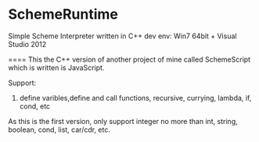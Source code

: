 SchemeRuntime
=============

Simple Scheme Interpreter written in C++
dev env: Win7 64bit + Visual Studio 2012

====
This the C++ version of another project of mine called SchemeScript which is written is JavaScript.

Support:
1. define varibles,define and call functions, recursive, currying, lambda, if, cond,  etc

As this is the first version, only support integer no more than int, string, boolean, cond, list, car/cdr, etc.
